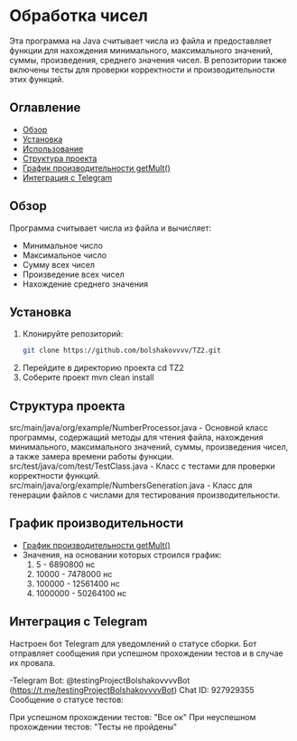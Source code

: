 # Обработка чисел

Эта программа на Java считывает числа из файла и предоставляет функции для нахождения минимального, максимального значений, суммы, произведения, среднего значения чисел. В репозитории также включены тесты для проверки корректности и производительности этих функций.

## Оглавление

- [Обзор](#обзор)
- [Установка](#установка)
- [Использование](#использование)
- [Структура проекта](#структура-проекта)
- [График производительности getMult()](chart.png)
- [Интеграция с Telegram](#интеграция-с-telegram)

## Обзор

Программа считывает числа из файла и вычисляет:
- Минимальное число
- Максимальное число
- Сумму всех чисел
- Произведение всех чисел
- Нахождение среднего значения

## Установка

1. Клонируйте репозиторий:
   ```bash
   git clone https://github.com/bolshakovvvv/TZ2.git
2. Перейдите в директорию проекта
   cd TZ2
3. Соберите проект
   mvn clean install

## Структура проекта
src/main/java/org/example/NumberProcessor.java - Основной класс программы, 
  содержащий методы для чтения файла, нахождения минимального, максимального значений, суммы, произведения чисел, а также замера времени работы функции.
src/test/java/com/test/TestClass.java - Класс с тестами для проверки корректности функций.
src/main/java/org/example/NumbersGeneration.java - Класс для генерации файлов с числами для тестирования производительности.

## График производительности
- [График производительности getMult()](chart.png)
- Значения, на основании которых строился график:
  1. 5 - 6890800 нс
  2. 10000 - 7478000 нс
  3. 100000 - 12561400 нс
  4. 1000000 - 50264100 нс

## Интеграция с Telegram
Настроен бот Telegram для уведомлений о статусе сборки. Бот отправляет сообщения при успешном прохождении тестов и в случае их провала.

-Telegram Bot: @testingProjectBolshakovvvvBot (https://t.me/testingProjectBolshakovvvvBot)
Chat ID: 927929355
Сообщение о статусе тестов:

При успешном прохождении тестов: "Все ок"
При неуспешном прохождении тестов: "Тесты не пройдены"
